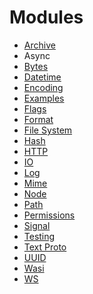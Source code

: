# Modules

- [Archive]()
- Async
- [Bytes]()
- [Datetime]()
- [Encoding]()
- [Examples]()
- [Flags]()
- [Format]()
- [File System]()
- [Hash]()
- [HTTP]()
- [IO]()
- [Log]()
- [Mime]()
- [Node]()
- [Path]()
- [Permissions]()
- [Signal]()
- [Testing]()
- [Text Proto]()
- [UUID]()
- [Wasi]()
- [WS]()

